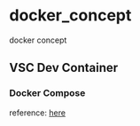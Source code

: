 # docker_concept
docker concept

## VSC Dev Container

### Docker Compose

reference: [here](https://code.visualstudio.com/remote/advancedcontainers/connect-multiple-containers)
